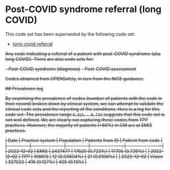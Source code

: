 # Post-COVID syndrome referral (long COVID)

This code set has been superseded by the following code set:

- [long-covid-referral](../../long-covid-referral/1/)

~~Any code indicating a referral of a patient with post-COVID syndrome (aka long COVID). There are also code sets for:~~

~~- Post-COVID syndrome (diagnosis)~~
~~- Post-COVID assessment~~

~~Codes obtained from OPENSafely, in turn from the NICE guidance.~~

~~## Prevalence log~~

~~By examining the prevalence of codes (number of patients with the code in their record) broken down by clinical system, we can attempt to validate the clinical code sets and the reporting of the conditions. Here is a log for this code set. The prevalence range `0.01% - 0.73%` suggests that this code set is not well defined. We are clearly not capturing these codes from TPP practices. However, the majority of patients (>80%) in GM are at EMIS practices.~~

~~| Date | Practice system | Population | Patients from ID | Patient from code |~~
~~| ---------- | --------------- | ---------- | ---------------: | ----------------: |~~
~~| 2022-12-02 | EMIS | 2437477 | 17620 (0.723%) | 17705 (0.726%) |~~
~~| 2022-12-02 | TPP | 198613 | 12 (0.00604%) | 21 (0.0106%) |~~
~~| 2022-12-02 | Vision | 327022 | 416 (0.127%) | 425 (0.13%) |~~
